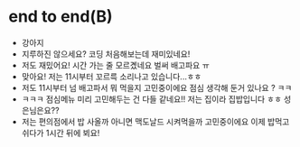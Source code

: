 # end to end(B)

- 강아지
- 지루하진 않으세요? 코딩 처음해보는데 재미있네요!
- 저도 재밌어요! 시간 가는 줄 모르곘네요 벌써 배고파요 ㅠ
- 맞아요! 저는 11시부터 꼬르륵 소리나고 있습니다...ㅎㅎ
- 저도 11시부터 넘 배고파서 뭐 먹을지 고민중이에요 점심 생각해 둔거 있나요 ? ㅋㅋ
- ㅋㅋㅋ 점심메뉴 미리 고민해두는 건 다들 같네요!! 저는 집이라 집밥입니다 ㅎㅎ 성은님은요??
- 저는 편의점에서 밥 사올까 아니면 맥도날드 시켜먹을까 고민중이에요 이제 밥먹고 쉬다가 1시간 뒤에 뵈요!